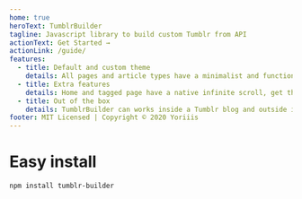```yaml
---
home: true
heroText: TumblrBuilder
tagline: Javascript library to build custom Tumblr from API
actionText: Get Started →
actionLink: /guide/
features:
  - title: Default and custom theme
    details: All pages and article types have a minimalist and functionnal default theme with popular fields and can individually be overrides
  - title: Extra features
    details: Home and tagged page have a native infinite scroll, get the list of all hashtags used by your articles, get related posts and use browser cache to increase load performance
  - title: Out of the box
    details: TumblrBuilder can works inside a Tumblr blog and outside in your personal website, thanks to the API
footer: MIT Licensed | Copyright © 2020 Yoriiis
---
```


# Easy install

```bash
npm install tumblr-builder
```
